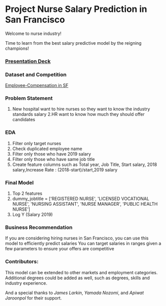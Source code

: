# Project Nurse Salary Prediction in San Francisco

Welcome to nurse industry! 

Time to learn from the best salary predictive model by the reigning champions!

### [Presentation Deck](https://docs.google.com/presentation/d/1QSpYMdCrlEl3wdwssKuIt7JN9-Q02OLw6fDBlcZVQaA/edit#slide=id.p)

### Dataset and Competition
[Employee-Compensation in SF](https://data.sfgov.org/City-Management-and-Ethics/Employee-Compensation/88g8-5mnd/data)

### Problem Statement

1. New hospital want to hire nurses  so they want to know the industry standards salary
2.HR want to know how much they should offer candidates
 
### EDA
1. Filter only target nurses
2. Check duplicated employee name
3. Filter only those who have 2019 salary
4. Filter only those who have same job title
5. Create feature columns such as Total year, Job Title, Start salary, 2018 salary,Increase Rate : (2018-start)/start,2019 salary

### Final Model
1. Top 2 features
2. dummy_jobtitle = ['REGISTERED NURSE', 'LICENSED VOCATIONAL NURSE', 'NURSING ASSISTANT', 'NURSE MANAGER', 'PUBLIC HEALTH NURSE']
3. Log Y (Salary 2019)

### Business Recommendation
If you are considering hiring nurses in San Francisco, you can use this model to efficiently predict salaries
You can target salaries in ranges given a few parameters to ensure your offers are competitive

### Contributors:
This model can be extended to other markets and employment categories.
Additional degrees could be added as well, such as degrees, skills and industry experience.


And a special thanks to *James Larkin*, *Yamada Nozomi*, and *Apiwat Jaroonpol* for their support.
